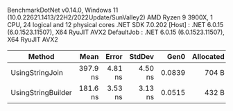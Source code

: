 
BenchmarkDotNet v0.14.0, Windows 11 (10.0.22621.1413/22H2/2022Update/SunValley2)
AMD Ryzen 9 3900X, 1 CPU, 24 logical and 12 physical cores
.NET SDK 7.0.202
  [Host]     : .NET 6.0.15 (6.0.1523.11507), X64 RyuJIT AVX2
  DefaultJob : .NET 6.0.15 (6.0.1523.11507), X64 RyuJIT AVX2


 Method             | Mean     | Error   | StdDev  | Gen0   | Allocated |
------------------- |---------:|--------:|--------:|-------:|----------:|
 UsingStringJoin    | 397.9 ns | 4.81 ns | 4.50 ns | 0.0839 |     704 B |
 UsingStringBuilder | 181.6 ns | 3.53 ns | 3.13 ns | 0.0515 |     432 B |
